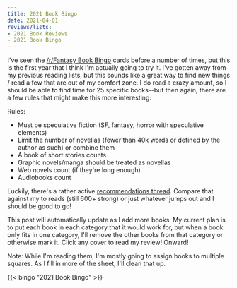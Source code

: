 ```yaml
---
title: 2021 Book Bingo
date: 2021-04-01
reviews/lists:
- 2021 Book Reviews
- 2021 Book Bingo
---
```

I've seen the [/r/Fantasy Book Bingo](https://www.reddit.com/r/Fantasy/comments/mhz2tt/official_rfantasy_2021_book_bingo_challenge/) cards before a number of times, but this is the first year that I think I'm actually going to try it. I've gotten away from my previous reading lists, but this sounds like a great way to find new things / read a few that are out of my comfort zone. I do read a crazy amount, so I should be able to find time for 25 specific books--but then again, there are a few rules that might make this more interesting:

Rules:
- Must be speculative fiction (SF, fantasy, horror with speculative elements)
- Limit the number of novellas (fewer than 40k words or defined by the author as such) or combine them
- A book of short stories counts
- Graphic novels/manga should be treated as novellas
- Web novels count (if they're long enough)
- Audiobooks count

Luckily, there's a rather active [recommendations thread](https://www.reddit.com/r/Fantasy/comments/mhz3k7/the_2021_rfantasy_bingo_recommendations_list/). Compare that against my to reads (still 600+ strong) or just whatever jumps out and I should be good to go!

This post will automatically update as I add more books. My current plan is to put each book in each category that it would work for, but when a book only fits in one category, I'll remove the other books from that category or otherwise mark it. Click any cover to read my review!
Onward!

Note: While I'm reading them, I'm mostly going to assign books to multiple squares. As I fill in more of the sheet, I'll clean that up. 

{{< bingo "2021 Book Bingo" >}}

